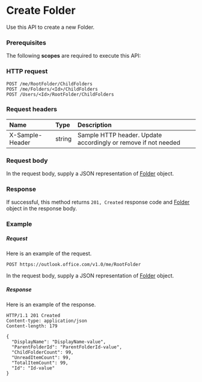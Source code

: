 # Create Folder

Use this API to create a new Folder.
### Prerequisites
The following **scopes** are required to execute this API: 
### HTTP request
<!-- { "blockType": "ignored" } -->
```http
POST /me/RootFolder/ChildFolders
POST /me/Folders/<Id>/ChildFolders
POST /Users/<Id>/RootFolder/ChildFolders

```
### Request headers
| Name       | Type | Description|
|:---------------|:--------|:----------|
| X-Sample-Header  | string  | Sample HTTP header. Update accordingly or remove if not needed|

### Request body
In the request body, supply a JSON representation of [Folder](../resources/folder.md) object.


### Response
If successful, this method returns `201, Created` response code and [Folder](../resources/folder.md) object in the response body.

### Example
##### Request
Here is an example of the request.
<!-- {
  "blockType": "request",
  "name": "create_folder_from_folder"
}-->
```http
POST https://outlook.office.com/v1.0/me/RootFolder
```
In the request body, supply a JSON representation of [Folder](../resources/folder.md) object.
##### Response
Here is an example of the response.
<!-- {
  "blockType": "response",
  "truncated": false,
  "@odata.type": "microsoft.graph.folder"
} -->
```http
HTTP/1.1 201 Created
Content-type: application/json
Content-length: 179

{
  "DisplayName": "DisplayName-value",
  "ParentFolderId": "ParentFolderId-value",
  "ChildFolderCount": 99,
  "UnreadItemCount": 99,
  "TotalItemCount": 99,
  "Id": "Id-value"
}
```

<!-- uuid: 8fcb5dbc-d5aa-4681-8e31-b001d5168d79
2015-10-25 14:57:30 UTC -->
<!-- {
  "type": "#page.annotation",
  "description": "Create Folder",
  "keywords": "",
  "section": "documentation",
  "tocPath": ""
}-->